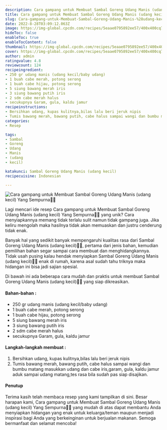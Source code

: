 ```yaml
---
description: Cara gampang untuk Membuat Sambal Goreng Udang Manis (udang kecil) Yang Sempurna"
title: Cara gampang untuk Membuat Sambal Goreng Udang Manis (udang kecil) Yang Sempurna
slug: Cara-gampang-untuk-Membuat-Sambal-Goreng-Udang-Manis-%28udang-kecil%29-Yang-Sempurna
date: 2022-8-28T03:09:12.063Z
image: https://img-global.cpcdn.com/recipes/5eaae0795892ee57/400x400cq70/photo.jpg
hideToc: false
enableToc: true
enableTocContent: false
thumbnail: https://img-global.cpcdn.com/recipes/5eaae0795892ee57/400x400cq70/photo.jpg
cover: https://img-global.cpcdn.com/recipes/5eaae0795892ee57/400x400cq70/photo.jpg
author: admin
ratingvalue: 4.8
reviewcount: 124
recipeingredient:
- 250 gr udang manis (udang kecil/baby udang)
- 1 buah cabe merah, potong serong
- 1 buah cabe hijau, potong serong
- 5 siung bawang merah iris
- 3 siung bawang putih iris
- 2 sdm cabe merah halus
- secukupnya Garam, gula, kaldu jamur
recipeinstructions:
- Bersihkan udang, kupas kulitnya,bilas lalu beri jeruk nipis
- Tumis bawang merah, bawang putih, cabe halus sampai wangi dan bumbu matang masukkan udang dan cabe iris,garam, gula, kaldu jamur aduk sampai udang matang,tes rasa bila sudah pas siap disajikan.
categories:
- Resep

tags:
- Sambal
- Goreng
- Udang
- Manis
- (udang
- kecil)

katakunci: Sambal Goreng Udang Manis (udang kecil)
recipecuisine: Indonesian

---
```


![Cara gampang untuk Membuat Sambal Goreng Udang Manis (udang kecil) Yang Sempurna👩‍🍳](https://img-global.cpcdn.com/recipes/5eaae0795892ee57/400x400cq70/photo.jpg)

Lagi mencari ide resep Cara gampang untuk Membuat Sambal Goreng Udang Manis (udang kecil) Yang Sempurna👩‍🍳 yang unik? Cara menyiapkannya memang tidak terlalu sulit namun tidak gampang juga. Jika keliru mengolah maka hasilnya tidak akan memuaskan dan justru cenderung tidak enak.

Banyak hal yang sedikit banyak mempengaruhi kualitas rasa dari Sambal Goreng Udang Manis (udang kecil)👩‍🍳, pertama dari jenis bahan, kemudian pemilihan bahan segar sampai cara membuat dan menghidangkannya. Tidak usah pusing kalau hendak menyiapkan Sambal Goreng Udang Manis (udang kecil)👩‍🍳 enak di rumah, karena asal sudah tahu triknya maka hidangan ini bisa jadi sajian spesial.

Di bawah ini ada beberapa cara mudah dan praktis untuk membuat Sambal Goreng Udang Manis (udang kecil)👩‍🍳 yang siap dikreasikan.

<!--inarticleads1-->

#### Bahan-bahan :

- 250 gr udang manis (udang kecil/baby udang)
- 1 buah cabe merah, potong serong
- 1 buah cabe hijau, potong serong
- 5 siung bawang merah iris
- 3 siung bawang putih iris
- 2 sdm cabe merah halus
- secukupnya Garam, gula, kaldu jamur

<!--inarticleads2-->

#### Langkah-langkah membuat :

1. Bersihkan udang, kupas kulitnya,bilas lalu beri jeruk nipis
1. Tumis bawang merah, bawang putih, cabe halus sampai wangi dan bumbu matang masukkan udang dan cabe iris,garam, gula, kaldu jamur aduk sampai udang matang,tes rasa bila sudah pas siap disajikan.

#### Penutup

Terima kasih telah membaca resep yang kami tampilkan di sini. Besar harapan kami, Cara gampang untuk Membuat Sambal Goreng Udang Manis (udang kecil) Yang Sempurna👩‍🍳 yang mudah di atas dapat membantu Anda menyiapkan hidangan yang enak untuk keluarga/teman maupun menjadi inspirasi bagi Anda yang berkeinginan untuk berjualan makanan. Semoga bermanfaat dan selamat mencoba!